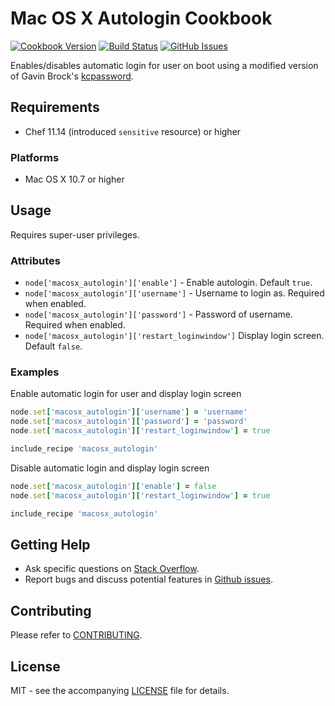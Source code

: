 # Mac OS X Autologin Cookbook

[![Cookbook Version](http://img.shields.io/cookbook/v/macosx_autologin.svg?style=flat-square)][cookbook]
[![Build Status](http://img.shields.io/travis/dhoer/chef-macosx_autologin.svg?style=flat-square)][travis]
[![GitHub Issues](http://img.shields.io/github/issues/dhoer/chef-macosx_autologin.svg?style=flat-square)][github]

[cookbook]: https://supermarket.chef.io/cookbooks/macosx_autologin
[travis]: https://travis-ci.org/dhoer/chef-macosx_autologin
[github]: https://github.com/dhoer/chef-macosx_autologin/issues

Enables/disables automatic login for user on boot using a modified version of 
Gavin Brock's [kcpassword](http://www.brock-family.org/gavin/perl/kcpassword.html). 
                                                  
## Requirements

- Chef 11.14 (introduced `sensitive` resource) or higher

### Platforms

- Mac OS X 10.7 or higher

## Usage

Requires super-user privileges. 

### Attributes

- `node['macosx_autologin']['enable']` - Enable autologin. Default `true`.
- `node['macosx_autologin']['username']` - Username to login as. Required when enabled. 
- `node['macosx_autologin']['password']` - Password of username. Required when enabled.
- `node['macosx_autologin']['restart_loginwindow']` Display login screen. Default `false`.

### Examples 

Enable automatic login for user and display login screen

```ruby
node.set['macosx_autologin']['username'] = 'username'
node.set['macosx_autologin']['password'] = 'password'
node.set['macosx_autologin']['restart_loginwindow'] = true 

include_recipe 'macosx_autologin'
```

Disable automatic login and display login screen

```ruby
node.set['macosx_autologin']['enable'] = false
node.set['macosx_autologin']['restart_loginwindow'] = true 

include_recipe 'macosx_autologin'
```

## Getting Help

- Ask specific questions on [Stack Overflow](http://stackoverflow.com/questions/tagged/macosx_autologin).
- Report bugs and discuss potential features in
[Github issues](https://github.com/dhoer/chef-macosx_autologin/issues).

## Contributing

Please refer to [CONTRIBUTING](https://github.com/dhoer/chef-macosx_autologin/blob/master/CONTRIBUTING.md).

## License

MIT - see the accompanying [LICENSE](https://github.com/dhoer/chef-macosx_autologin/blob/master/LICENSE.md) file
for details.
